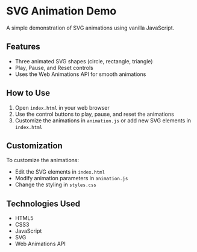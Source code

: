 # SVG Animation Demo

A simple demonstration of SVG animations using vanilla JavaScript.

## Features

- Three animated SVG shapes (circle, rectangle, triangle)
- Play, Pause, and Reset controls
- Uses the Web Animations API for smooth animations

## How to Use

1. Open `index.html` in your web browser
2. Use the control buttons to play, pause, and reset the animations
3. Customize the animations in `animation.js` or add new SVG elements in `index.html`

## Customization

To customize the animations:

- Edit the SVG elements in `index.html`
- Modify animation parameters in `animation.js`
- Change the styling in `styles.css`

## Technologies Used

- HTML5
- CSS3
- JavaScript
- SVG
- Web Animations API